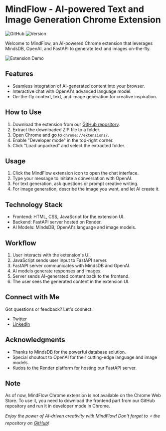 # MindFlow - AI-powered Text and Image Generation Chrome Extension

![GitHub](https://img.shields.io/github/license/UtkarshShah0/Mindflow_Chrome_Extension/LICENSE?style=flat-square)
![Version](https://img.shields.io/badge/version-1.0-blue.svg?style=flat-square)

Welcome to MindFlow, an AI-powered Chrome extension that leverages MindsDB, OpenAI, and FastAPI to generate text and images on-the-fly.

![Extension Demo](demo.gif)

## Features
- Seamless integration of AI-generated content into your browser.
- Interactive chat with OpenAI's advanced language model.
- On-the-fly context, text, and image generation for creative inspiration.

## How to Use
1. Download the extension from our [GitHub repository](https://github.com/UtkarshShah0/Mindflow_Chrome_Extension).
2. Extract the downloaded ZIP file to a folder.
3. Open Chrome and go to `chrome://extensions/`.
4. Enable "Developer mode" in the top-right corner.
5. Click "Load unpacked" and select the extracted folder.

## Usage
1. Click the MindFlow extension icon to open the chat interface.
2. Type your message to initiate a conversation with OpenAI.
3. For text generation, ask questions or prompt creative writing.
4. For image generation, describe the image you want, and let AI create it.

## Technology Stack
- Frontend: HTML, CSS, JavaScript for the extension UI.
- Backend: FastAPI server hosted on Render.
- AI Models: MindsDB, OpenAI's language and image models.

## Workflow
1. User interacts with the extension's UI.
2. JavaScript sends user input to FastAPI server.
3. FastAPI server communicates with MindsDB and OpenAI.
4. AI models generate responses and images.
5. Server sends AI-generated content back to the frontend.
6. The user sees the generated content in the extension UI.

## Connect with Me
Got questions or feedback? Let's connect:
- [Twitter](https://twitter.com/UtkarshShah0)
- [LinkedIn](https://linkedin.com/in/utkarsh-314b83120)

## Acknowledgments
- Thanks to MindsDB for the powerful database solution.
- Special shoutout to OpenAI for their cutting-edge language and image models.
- Kudos to the Render platform for hosting our FastAPI server.

## Note
As of now, MindFlow Chrome extension is not available on the Chrome Web Store. To use it, you need to download the frontend part from our GitHub repository and run it in developer mode in Chrome.

*Enjoy the power of AI-driven creativity with MindFlow! Don't forget to ⭐ the repository on [GitHub](https://github.com/UtkarshShah0/Mindflow_Chrome_Extension)!*
